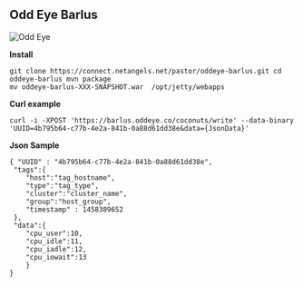 **Odd Eye Barlus**
--------------


![Odd Eye](https://netangels.net/utils/odd_eye.jpg)

**Install**

	git clone https://connect.netangels.net/pastor/oddeye-barlus.git cd
	oddeye-barlus mvn package 
	mv oddeye-barlus-XXX-SNAPSHOT.war  /opt/jetty/webapps

**Curl example**

    curl -i -XPOST 'https://barlus.oddeye.co/coconuts/write' --data-binary 'UUID=4b795b64-c77b-4e2a-841b-0a88d61dd38e&data={JsonData}'
    
**Json Sample**
 
    { "UUID" : "4b795b64-c77b-4e2a-841b-0a88d61dd38e",
     "tags":{
    	"host":"tag_hostname",
    	"type":"tag_type", 
    	"cluster":"cluster_name", 
    	"group":"host_group",
    	"timestamp" : 1458389652
     },
     "data":{
    	"cpu_user":10,
    	"cpu_idle":11,
    	"cpu_iadle":12,
    	"cpu_iowait":13
    	}
    }


